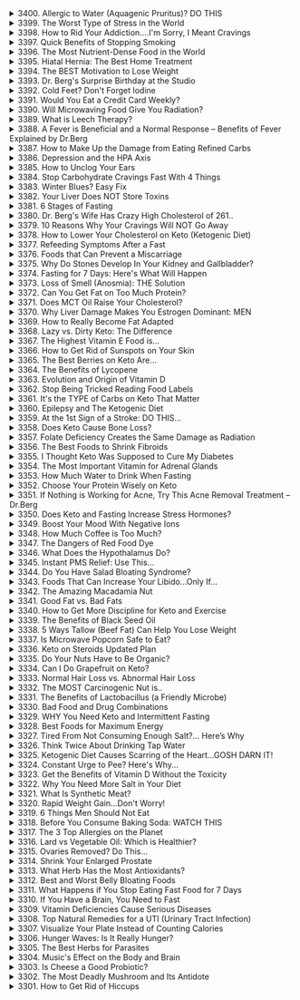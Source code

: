 <details>
<summary>3400. Allergic to Water (Aquagenic Pruritus)? DO THIS</summary><br>

<a href="https://www.youtube.com/watch?v=RagHikSj1zY" target="_blank">
    <img src="https://img.youtube.com/vi/RagHikSj1zY/maxresdefault.jpg" 
        _target="blank" alt="[Youtube]" width="200">
</a>


</details>

<details>
<summary>3399. The Worst Type of Stress in the World</summary><br>

<a href="https://www.youtube.com/watch?v=I2yGieKZGHA" target="_blank">
    <img src="https://img.youtube.com/vi/I2yGieKZGHA/maxresdefault.jpg" 
        _target="blank" alt="[Youtube]" width="200">
</a>


</details>

<details>
<summary>3398. How to Rid Your Addiction....I'm Sorry, I Meant Cravings</summary><br>

<a href="https://www.youtube.com/watch?v=Vj02pWPBJ6g" target="_blank">
    <img src="https://img.youtube.com/vi/Vj02pWPBJ6g/maxresdefault.jpg" 
        _target="blank" alt="[Youtube]" width="200">
</a>


</details>

<details>
<summary>3397. Quick Benefits of Stopping Smoking</summary><br>

<a href="https://www.youtube.com/watch?v=7JwmrWwfVuk" target="_blank">
    <img src="https://img.youtube.com/vi/7JwmrWwfVuk/maxresdefault.jpg" 
        _target="blank" alt="[Youtube]" width="200">
</a>


</details>

<details>
<summary>3396. The Most Nutrient-Dense Food in the World</summary><br>

<a href="https://www.youtube.com/watch?v=7EiinVyneGQ" target="_blank">
    <img src="https://img.youtube.com/vi/7EiinVyneGQ/maxresdefault.jpg" 
        _target="blank" alt="[Youtube]" width="200">
</a>


</details>

<details>
<summary>3395. Hiatal Hernia: The Best Home Treatment</summary><br>

<a href="https://www.youtube.com/watch?v=WJroSRJh1hc" target="_blank">
    <img src="https://img.youtube.com/vi/WJroSRJh1hc/maxresdefault.jpg" 
        _target="blank" alt="[Youtube]" width="200">
</a>


</details>

<details>
<summary>3394. The BEST Motivation to Lose Weight</summary><br>

<a href="https://www.youtube.com/watch?v=thEUBB4SoXw" target="_blank">
    <img src="https://img.youtube.com/vi/thEUBB4SoXw/maxresdefault.jpg" 
        _target="blank" alt="[Youtube]" width="200">
</a>


</details>

<details>
<summary>3393. Dr. Berg's Surprise Birthday at the Studio</summary><br>

<a href="https://www.youtube.com/watch?v=JVmv6WO9s9Y" target="_blank">
    <img src="https://img.youtube.com/vi/JVmv6WO9s9Y/maxresdefault.jpg" 
        _target="blank" alt="[Youtube]" width="200">
</a>


</details>

<details>
<summary>3392. Cold Feet? Don't Forget Iodine</summary><br>

<a href="https://www.youtube.com/watch?v=Hhhc7sYpS20" target="_blank">
    <img src="https://img.youtube.com/vi/Hhhc7sYpS20/maxresdefault.jpg" 
        _target="blank" alt="[Youtube]" width="200">
</a>


</details>

<details>
<summary>3391. Would You Eat a Credit Card Weekly?</summary><br>

<a href="https://www.youtube.com/watch?v=2teHeyQjl04" target="_blank">
    <img src="https://img.youtube.com/vi/2teHeyQjl04/maxresdefault.jpg" 
        _target="blank" alt="[Youtube]" width="200">
</a>


</details>

<details>
<summary>3390. Will Microwaving Food Give You Radiation?</summary><br>

<a href="https://www.youtube.com/watch?v=Gk6eptEBUP8" target="_blank">
    <img src="https://img.youtube.com/vi/Gk6eptEBUP8/maxresdefault.jpg" 
        _target="blank" alt="[Youtube]" width="200">
</a>


</details>

<details>
<summary>3389. What is Leech Therapy?</summary><br>

<a href="https://www.youtube.com/watch?v=UlDhJEjZZKM" target="_blank">
    <img src="https://img.youtube.com/vi/UlDhJEjZZKM/maxresdefault.jpg" 
        _target="blank" alt="[Youtube]" width="200">
</a>


</details>

<details>
<summary>3388. A Fever is Beneficial and a Normal Response – Benefits of Fever Explained by Dr.Berg</summary><br>

<a href="https://www.youtube.com/watch?v=mhDj0uORiQ4" target="_blank">
    <img src="https://img.youtube.com/vi/mhDj0uORiQ4/maxresdefault.jpg" 
        _target="blank" alt="[Youtube]" width="200">
</a>


</details>

<details>
<summary>3387. How to Make Up the Damage from Eating Refined Carbs</summary><br>

<a href="https://www.youtube.com/watch?v=yEK8zvVoajk" target="_blank">
    <img src="https://img.youtube.com/vi/yEK8zvVoajk/maxresdefault.jpg" 
        _target="blank" alt="[Youtube]" width="200">
</a>


</details>

<details>
<summary>3386. Depression and the HPA Axis</summary><br>

<a href="https://www.youtube.com/watch?v=mNll4oTHsQk" target="_blank">
    <img src="https://img.youtube.com/vi/mNll4oTHsQk/maxresdefault.jpg" 
        _target="blank" alt="[Youtube]" width="200">
</a>


</details>

<details>
<summary>3385. How to Unclog Your Ears</summary><br>

<a href="https://www.youtube.com/watch?v=cDeRjqM30eU" target="_blank">
    <img src="https://img.youtube.com/vi/cDeRjqM30eU/maxresdefault.jpg" 
        _target="blank" alt="[Youtube]" width="200">
</a>


</details>

<details>
<summary>3384. Stop Carbohydrate Cravings Fast With 4 Things</summary><br>

<a href="https://www.youtube.com/watch?v=jkdGwg7Q-Mw" target="_blank">
    <img src="https://img.youtube.com/vi/jkdGwg7Q-Mw/maxresdefault.jpg" 
        _target="blank" alt="[Youtube]" width="200">
</a>


</details>

<details>
<summary>3383. Winter Blues? Easy Fix</summary><br>

<a href="https://www.youtube.com/watch?v=l_H8U-_2Ik4" target="_blank">
    <img src="https://img.youtube.com/vi/l_H8U-_2Ik4/maxresdefault.jpg" 
        _target="blank" alt="[Youtube]" width="200">
</a>


</details>

<details>
<summary>3382. Your Liver Does NOT Store Toxins</summary><br>

<a href="https://www.youtube.com/watch?v=q2ppNoqTmTI" target="_blank">
    <img src="https://img.youtube.com/vi/q2ppNoqTmTI/maxresdefault.jpg" 
        _target="blank" alt="[Youtube]" width="200">
</a>


</details>

<details>
<summary>3381. 6 Stages of Fasting</summary><br>

<a href="https://www.youtube.com/watch?v=HFY-C9rG70E" target="_blank">
    <img src="https://img.youtube.com/vi/HFY-C9rG70E/maxresdefault.jpg" 
        _target="blank" alt="[Youtube]" width="200">
</a>


</details>

<details>
<summary>3380. Dr. Berg's Wife Has Crazy High Cholesterol of 261..</summary><br>

<a href="https://www.youtube.com/watch?v=8ipbkwzyO_8" target="_blank">
    <img src="https://img.youtube.com/vi/8ipbkwzyO_8/maxresdefault.jpg" 
        _target="blank" alt="[Youtube]" width="200">
</a>


</details>

<details>
<summary>3379. 10 Reasons Why Your Cravings Will NOT Go Away</summary><br>

<a href="https://www.youtube.com/watch?v=yWEIToAT5rc" target="_blank">
    <img src="https://img.youtube.com/vi/yWEIToAT5rc/maxresdefault.jpg" 
        _target="blank" alt="[Youtube]" width="200">
</a>


</details>

<details>
<summary>3378. How to Lower Your Cholesterol on Keto (Ketogenic Diet)</summary><br>

<a href="https://www.youtube.com/watch?v=nQ8clLFRTz8" target="_blank">
    <img src="https://img.youtube.com/vi/nQ8clLFRTz8/maxresdefault.jpg" 
        _target="blank" alt="[Youtube]" width="200">
</a>


</details>

<details>
<summary>3377. Refeeding Symptoms After a Fast</summary><br>

<a href="https://www.youtube.com/watch?v=_mb33J4Bjfg" target="_blank">
    <img src="https://img.youtube.com/vi/_mb33J4Bjfg/maxresdefault.jpg" 
        _target="blank" alt="[Youtube]" width="200">
</a>


</details>

<details>
<summary>3376. Foods that Can Prevent a Miscarriage</summary><br>

<a href="https://www.youtube.com/watch?v=zq6cNVZqZYA" target="_blank">
    <img src="https://img.youtube.com/vi/zq6cNVZqZYA/maxresdefault.jpg" 
        _target="blank" alt="[Youtube]" width="200">
</a>


</details>

<details>
<summary>3375. Why Do Stones Develop In Your Kidney and Gallbladder?</summary><br>

<a href="https://www.youtube.com/watch?v=-pBvIoTKNj4" target="_blank">
    <img src="https://img.youtube.com/vi/-pBvIoTKNj4/maxresdefault.jpg" 
        _target="blank" alt="[Youtube]" width="200">
</a>


</details>

<details>
<summary>3374. Fasting for 7 Days: Here's What Will Happen</summary><br>

<a href="https://www.youtube.com/watch?v=LNoYz_UYHxA" target="_blank">
    <img src="https://img.youtube.com/vi/LNoYz_UYHxA/maxresdefault.jpg" 
        _target="blank" alt="[Youtube]" width="200">
</a>


</details>

<details>
<summary>3373. Loss of Smell (Anosmia): THE Solution</summary><br>

<a href="https://www.youtube.com/watch?v=BSrYW6QS-tQ" target="_blank">
    <img src="https://img.youtube.com/vi/BSrYW6QS-tQ/maxresdefault.jpg" 
        _target="blank" alt="[Youtube]" width="200">
</a>


</details>

<details>
<summary>3372. Can You Get Fat on Too Much Protein?</summary><br>

<a href="https://www.youtube.com/watch?v=4dWjn_uf6MY" target="_blank">
    <img src="https://img.youtube.com/vi/4dWjn_uf6MY/maxresdefault.jpg" 
        _target="blank" alt="[Youtube]" width="200">
</a>


</details>

<details>
<summary>3371. Does MCT Oil Raise Your Cholesterol?</summary><br>

<a href="https://www.youtube.com/watch?v=tvg_7PQUlWk" target="_blank">
    <img src="https://img.youtube.com/vi/tvg_7PQUlWk/maxresdefault.jpg" 
        _target="blank" alt="[Youtube]" width="200">
</a>


</details>

<details>
<summary>3370. Why Liver Damage Makes You Estrogen Dominant: MEN</summary><br>

<a href="https://www.youtube.com/watch?v=2nbdIrvwYEU" target="_blank">
    <img src="https://img.youtube.com/vi/2nbdIrvwYEU/maxresdefault.jpg" 
        _target="blank" alt="[Youtube]" width="200">
</a>


</details>

<details>
<summary>3369. How to Really Become Fat Adapted</summary><br>

<a href="https://www.youtube.com/watch?v=Uwc6Kh2Jwxg" target="_blank">
    <img src="https://img.youtube.com/vi/Uwc6Kh2Jwxg/maxresdefault.jpg" 
        _target="blank" alt="[Youtube]" width="200">
</a>


</details>

<details>
<summary>3368. Lazy vs. Dirty Keto: The Difference</summary><br>

<a href="https://www.youtube.com/watch?v=gWMqes8rXcU" target="_blank">
    <img src="https://img.youtube.com/vi/gWMqes8rXcU/maxresdefault.jpg" 
        _target="blank" alt="[Youtube]" width="200">
</a>


</details>

<details>
<summary>3367. The Highest Vitamin E Food is...</summary><br>

<a href="https://www.youtube.com/watch?v=NlBNqBK2qc4" target="_blank">
    <img src="https://img.youtube.com/vi/NlBNqBK2qc4/maxresdefault.jpg" 
        _target="blank" alt="[Youtube]" width="200">
</a>


</details>

<details>
<summary>3366. How to Get Rid of Sunspots on Your Skin</summary><br>

<a href="https://www.youtube.com/watch?v=1bp8b9Ykmf4" target="_blank">
    <img src="https://img.youtube.com/vi/1bp8b9Ykmf4/maxresdefault.jpg" 
        _target="blank" alt="[Youtube]" width="200">
</a>


</details>

<details>
<summary>3365. The Best Berries on Keto Are...</summary><br>

<a href="https://www.youtube.com/watch?v=Iwsj1TIPo4Q" target="_blank">
    <img src="https://img.youtube.com/vi/Iwsj1TIPo4Q/maxresdefault.jpg" 
        _target="blank" alt="[Youtube]" width="200">
</a>


</details>

<details>
<summary>3364. The Benefits of Lycopene</summary><br>

<a href="https://www.youtube.com/watch?v=uCjr_jRfNGY" target="_blank">
    <img src="https://img.youtube.com/vi/uCjr_jRfNGY/maxresdefault.jpg" 
        _target="blank" alt="[Youtube]" width="200">
</a>


</details>

<details>
<summary>3363. Evolution and Origin of Vitamin D</summary><br>

<a href="https://www.youtube.com/watch?v=KqadPidFDmc" target="_blank">
    <img src="https://img.youtube.com/vi/KqadPidFDmc/maxresdefault.jpg" 
        _target="blank" alt="[Youtube]" width="200">
</a>


</details>

<details>
<summary>3362. Stop Being Tricked Reading Food Labels</summary><br>

<a href="https://www.youtube.com/watch?v=EXksWu3FZgg" target="_blank">
    <img src="https://img.youtube.com/vi/EXksWu3FZgg/maxresdefault.jpg" 
        _target="blank" alt="[Youtube]" width="200">
</a>


</details>

<details>
<summary>3361. It's the TYPE of Carbs on Keto That Matter</summary><br>

<a href="https://www.youtube.com/watch?v=pzgX7rWCoFY" target="_blank">
    <img src="https://img.youtube.com/vi/pzgX7rWCoFY/maxresdefault.jpg" 
        _target="blank" alt="[Youtube]" width="200">
</a>


</details>

<details>
<summary>3360. Epilepsy and The Ketogenic Diet</summary><br>

<a href="https://www.youtube.com/watch?v=xUiWC9clnjA" target="_blank">
    <img src="https://img.youtube.com/vi/xUiWC9clnjA/maxresdefault.jpg" 
        _target="blank" alt="[Youtube]" width="200">
</a>


</details>

<details>
<summary>3359. At the 1st Sign of a Stroke: DO THIS...</summary><br>

<a href="https://www.youtube.com/watch?v=K_XOUs4IkNo" target="_blank">
    <img src="https://img.youtube.com/vi/K_XOUs4IkNo/maxresdefault.jpg" 
        _target="blank" alt="[Youtube]" width="200">
</a>


</details>

<details>
<summary>3358. Does Keto Cause Bone Loss?</summary><br>

<a href="https://www.youtube.com/watch?v=msGl1sIQOv4" target="_blank">
    <img src="https://img.youtube.com/vi/msGl1sIQOv4/maxresdefault.jpg" 
        _target="blank" alt="[Youtube]" width="200">
</a>


</details>

<details>
<summary>3357. Folate Deficiency Creates the Same Damage as Radiation</summary><br>

<a href="https://www.youtube.com/watch?v=91QupQ3VL5U" target="_blank">
    <img src="https://img.youtube.com/vi/91QupQ3VL5U/maxresdefault.jpg" 
        _target="blank" alt="[Youtube]" width="200">
</a>


</details>

<details>
<summary>3356. The Best Foods to Shrink Fibroids</summary><br>

<a href="https://www.youtube.com/watch?v=g00S7VXawFw" target="_blank">
    <img src="https://img.youtube.com/vi/g00S7VXawFw/maxresdefault.jpg" 
        _target="blank" alt="[Youtube]" width="200">
</a>


</details>

<details>
<summary>3355. I Thought Keto Was Supposed to Cure My Diabetes</summary><br>

<a href="https://www.youtube.com/watch?v=EKIiqmfb2Y0" target="_blank">
    <img src="https://img.youtube.com/vi/EKIiqmfb2Y0/maxresdefault.jpg" 
        _target="blank" alt="[Youtube]" width="200">
</a>


</details>

<details>
<summary>3354. The Most Important Vitamin for Adrenal Glands</summary><br>

<a href="https://www.youtube.com/watch?v=Z_XgLP45EcE" target="_blank">
    <img src="https://img.youtube.com/vi/Z_XgLP45EcE/maxresdefault.jpg" 
        _target="blank" alt="[Youtube]" width="200">
</a>


</details>

<details>
<summary>3353. How Much Water to Drink When Fasting</summary><br>

<a href="https://www.youtube.com/watch?v=z8K2ApTIKos" target="_blank">
    <img src="https://img.youtube.com/vi/z8K2ApTIKos/maxresdefault.jpg" 
        _target="blank" alt="[Youtube]" width="200">
</a>


</details>

<details>
<summary>3352. Choose Your Protein Wisely on Keto</summary><br>

<a href="https://www.youtube.com/watch?v=xFqYTXnmU0s" target="_blank">
    <img src="https://img.youtube.com/vi/xFqYTXnmU0s/maxresdefault.jpg" 
        _target="blank" alt="[Youtube]" width="200">
</a>


</details>

<details>
<summary>3351. If Nothing is Working for Acne, Try This Acne Removal Treatment – Dr.Berg</summary><br>

<a href="https://www.youtube.com/watch?v=GRN_W9d6y84" target="_blank">
    <img src="https://img.youtube.com/vi/GRN_W9d6y84/maxresdefault.jpg" 
        _target="blank" alt="[Youtube]" width="200">
</a>


</details>

<details>
<summary>3350. Does Keto and Fasting Increase Stress Hormones?</summary><br>

<a href="https://www.youtube.com/watch?v=4U43bPxkx7M" target="_blank">
    <img src="https://img.youtube.com/vi/4U43bPxkx7M/maxresdefault.jpg" 
        _target="blank" alt="[Youtube]" width="200">
</a>


</details>

<details>
<summary>3349. Boost Your Mood With Negative Ions</summary><br>

<a href="https://www.youtube.com/watch?v=Xa7t1OWxFl4" target="_blank">
    <img src="https://img.youtube.com/vi/Xa7t1OWxFl4/maxresdefault.jpg" 
        _target="blank" alt="[Youtube]" width="200">
</a>


</details>

<details>
<summary>3348. How Much Coffee is Too Much?</summary><br>

<a href="https://www.youtube.com/watch?v=rYvqG9TMd2o" target="_blank">
    <img src="https://img.youtube.com/vi/rYvqG9TMd2o/maxresdefault.jpg" 
        _target="blank" alt="[Youtube]" width="200">
</a>


</details>

<details>
<summary>3347. The Dangers of Red Food Dye</summary><br>

<a href="https://www.youtube.com/watch?v=3v5lAL0NbSM" target="_blank">
    <img src="https://img.youtube.com/vi/3v5lAL0NbSM/maxresdefault.jpg" 
        _target="blank" alt="[Youtube]" width="200">
</a>


</details>

<details>
<summary>3346. What Does the Hypothalamus Do?</summary><br>

<a href="https://www.youtube.com/watch?v=-a05dS2KWx8" target="_blank">
    <img src="https://img.youtube.com/vi/-a05dS2KWx8/maxresdefault.jpg" 
        _target="blank" alt="[Youtube]" width="200">
</a>


</details>

<details>
<summary>3345. Instant PMS Relief: Use This...</summary><br>

<a href="https://www.youtube.com/watch?v=1dnX-z-HJGA" target="_blank">
    <img src="https://img.youtube.com/vi/1dnX-z-HJGA/maxresdefault.jpg" 
        _target="blank" alt="[Youtube]" width="200">
</a>


</details>

<details>
<summary>3344. Do You Have Salad Bloating Syndrome?</summary><br>

<a href="https://www.youtube.com/watch?v=8jSgo8WaR0U" target="_blank">
    <img src="https://img.youtube.com/vi/8jSgo8WaR0U/maxresdefault.jpg" 
        _target="blank" alt="[Youtube]" width="200">
</a>


</details>

<details>
<summary>3343. Foods That Can Increase Your Libido...Only If...</summary><br>

<a href="https://www.youtube.com/watch?v=Z_43_TQ4lBs" target="_blank">
    <img src="https://img.youtube.com/vi/Z_43_TQ4lBs/maxresdefault.jpg" 
        _target="blank" alt="[Youtube]" width="200">
</a>


</details>

<details>
<summary>3342. The Amazing Macadamia Nut</summary><br>

<a href="https://www.youtube.com/watch?v=c0vl1cDGkfM" target="_blank">
    <img src="https://img.youtube.com/vi/c0vl1cDGkfM/maxresdefault.jpg" 
        _target="blank" alt="[Youtube]" width="200">
</a>


</details>

<details>
<summary>3341. Good Fat vs. Bad Fats</summary><br>

<a href="https://www.youtube.com/watch?v=4DJG_FOQF5M" target="_blank">
    <img src="https://img.youtube.com/vi/4DJG_FOQF5M/maxresdefault.jpg" 
        _target="blank" alt="[Youtube]" width="200">
</a>


</details>

<details>
<summary>3340. How to Get More Discipline for Keto and Exercise</summary><br>

<a href="https://www.youtube.com/watch?v=VybIvm0spDo" target="_blank">
    <img src="https://img.youtube.com/vi/VybIvm0spDo/maxresdefault.jpg" 
        _target="blank" alt="[Youtube]" width="200">
</a>


</details>

<details>
<summary>3339. The Benefits of Black Seed Oil</summary><br>

<a href="https://www.youtube.com/watch?v=vUBgjAh8Ufk" target="_blank">
    <img src="https://img.youtube.com/vi/vUBgjAh8Ufk/maxresdefault.jpg" 
        _target="blank" alt="[Youtube]" width="200">
</a>


</details>

<details>
<summary>3338. 5 Ways Tallow (Beef Fat) Can Help You Lose Weight</summary><br>

<a href="https://www.youtube.com/watch?v=rb13pY9CBQ4" target="_blank">
    <img src="https://img.youtube.com/vi/rb13pY9CBQ4/maxresdefault.jpg" 
        _target="blank" alt="[Youtube]" width="200">
</a>


</details>

<details>
<summary>3337. Is Microwave Popcorn Safe to Eat?</summary><br>

<a href="https://www.youtube.com/watch?v=vp8bpUrcvOg" target="_blank">
    <img src="https://img.youtube.com/vi/vp8bpUrcvOg/maxresdefault.jpg" 
        _target="blank" alt="[Youtube]" width="200">
</a>


</details>

<details>
<summary>3336. Keto on Steroids Updated Plan</summary><br>

<a href="https://www.youtube.com/watch?v=PHX1sTdhhpI" target="_blank">
    <img src="https://img.youtube.com/vi/PHX1sTdhhpI/maxresdefault.jpg" 
        _target="blank" alt="[Youtube]" width="200">
</a>


</details>

<details>
<summary>3335. Do Your Nuts Have to Be Organic?</summary><br>

<a href="https://www.youtube.com/watch?v=GHJXKYB5hGc" target="_blank">
    <img src="https://img.youtube.com/vi/GHJXKYB5hGc/maxresdefault.jpg" 
        _target="blank" alt="[Youtube]" width="200">
</a>


</details>

<details>
<summary>3334. Can I Do Grapefruit on Keto?</summary><br>

<a href="https://www.youtube.com/watch?v=1sdSsxFZMCQ" target="_blank">
    <img src="https://img.youtube.com/vi/1sdSsxFZMCQ/maxresdefault.jpg" 
        _target="blank" alt="[Youtube]" width="200">
</a>


</details>

<details>
<summary>3333. Normal Hair Loss vs. Abnormal Hair Loss</summary><br>

<a href="https://www.youtube.com/watch?v=8iDbrE9USYw" target="_blank">
    <img src="https://img.youtube.com/vi/8iDbrE9USYw/maxresdefault.jpg" 
        _target="blank" alt="[Youtube]" width="200">
</a>


</details>

<details>
<summary>3332. The MOST Carcinogenic Nut is..</summary><br>

<a href="https://www.youtube.com/watch?v=ejACsiPCgak" target="_blank">
    <img src="https://img.youtube.com/vi/ejACsiPCgak/maxresdefault.jpg" 
        _target="blank" alt="[Youtube]" width="200">
</a>


</details>

<details>
<summary>3331. The Benefits of Lactobacillus (a Friendly Microbe)</summary><br>

<a href="https://www.youtube.com/watch?v=ljMrI9WaVhw" target="_blank">
    <img src="https://img.youtube.com/vi/ljMrI9WaVhw/maxresdefault.jpg" 
        _target="blank" alt="[Youtube]" width="200">
</a>


</details>

<details>
<summary>3330. Bad Food and Drug Combinations</summary><br>

<a href="https://www.youtube.com/watch?v=GhFxnhEMYlE" target="_blank">
    <img src="https://img.youtube.com/vi/GhFxnhEMYlE/maxresdefault.jpg" 
        _target="blank" alt="[Youtube]" width="200">
</a>


</details>

<details>
<summary>3329. WHY You Need Keto and Intermittent Fasting</summary><br>

<a href="https://www.youtube.com/watch?v=bk_Jm7ONr7U" target="_blank">
    <img src="https://img.youtube.com/vi/bk_Jm7ONr7U/maxresdefault.jpg" 
        _target="blank" alt="[Youtube]" width="200">
</a>


</details>

<details>
<summary>3328. Best Foods for Maximum Energy</summary><br>

<a href="https://www.youtube.com/watch?v=t_BrMmHvrKY" target="_blank">
    <img src="https://img.youtube.com/vi/t_BrMmHvrKY/maxresdefault.jpg" 
        _target="blank" alt="[Youtube]" width="200">
</a>


</details>

<details>
<summary>3327. Tired From Not Consuming Enough Salt?… Here’s Why</summary><br>

<a href="https://www.youtube.com/watch?v=4SvDqPx-Fd4" target="_blank">
    <img src="https://img.youtube.com/vi/4SvDqPx-Fd4/maxresdefault.jpg" 
        _target="blank" alt="[Youtube]" width="200">
</a>


</details>

<details>
<summary>3326. Think Twice About Drinking Tap Water</summary><br>

<a href="https://www.youtube.com/watch?v=jFb8yUbiwY0" target="_blank">
    <img src="https://img.youtube.com/vi/jFb8yUbiwY0/maxresdefault.jpg" 
        _target="blank" alt="[Youtube]" width="200">
</a>


</details>

<details>
<summary>3325. Ketogenic Diet Causes Scarring of the Heart...GOSH DARN IT!</summary><br>

<a href="https://www.youtube.com/watch?v=TzbSipV15JQ" target="_blank">
    <img src="https://img.youtube.com/vi/TzbSipV15JQ/maxresdefault.jpg" 
        _target="blank" alt="[Youtube]" width="200">
</a>


</details>

<details>
<summary>3324. Constant Urge to Pee? Here's Why...</summary><br>

<a href="https://www.youtube.com/watch?v=kLOPA3OyTBw" target="_blank">
    <img src="https://img.youtube.com/vi/kLOPA3OyTBw/maxresdefault.jpg" 
        _target="blank" alt="[Youtube]" width="200">
</a>


</details>

<details>
<summary>3323. Get the Benefits of Vitamin D Without the Toxicity</summary><br>

<a href="https://www.youtube.com/watch?v=tQ19ysKL8Nc" target="_blank">
    <img src="https://img.youtube.com/vi/tQ19ysKL8Nc/maxresdefault.jpg" 
        _target="blank" alt="[Youtube]" width="200">
</a>


</details>

<details>
<summary>3322. Why You Need More Salt in Your Diet</summary><br>

<a href="https://www.youtube.com/watch?v=RV3o0VWfHuQ" target="_blank">
    <img src="https://img.youtube.com/vi/RV3o0VWfHuQ/maxresdefault.jpg" 
        _target="blank" alt="[Youtube]" width="200">
</a>


</details>

<details>
<summary>3321. What Is Synthetic Meat?</summary><br>

<a href="https://www.youtube.com/watch?v=Ktgh51E8V1Q" target="_blank">
    <img src="https://img.youtube.com/vi/Ktgh51E8V1Q/maxresdefault.jpg" 
        _target="blank" alt="[Youtube]" width="200">
</a>


</details>

<details>
<summary>3320. Rapid Weight Gain...Don't Worry!</summary><br>

<a href="https://www.youtube.com/watch?v=1L_2D7O2bSM" target="_blank">
    <img src="https://img.youtube.com/vi/1L_2D7O2bSM/maxresdefault.jpg" 
        _target="blank" alt="[Youtube]" width="200">
</a>


</details>

<details>
<summary>3319. 6 Things Men Should Not Eat</summary><br>

<a href="https://www.youtube.com/watch?v=TqqyvRKpu4E" target="_blank">
    <img src="https://img.youtube.com/vi/TqqyvRKpu4E/maxresdefault.jpg" 
        _target="blank" alt="[Youtube]" width="200">
</a>


</details>

<details>
<summary>3318. Before You Consume Baking Soda: WATCH THIS</summary><br>

<a href="https://www.youtube.com/watch?v=pqXUCscvzGM" target="_blank">
    <img src="https://img.youtube.com/vi/pqXUCscvzGM/maxresdefault.jpg" 
        _target="blank" alt="[Youtube]" width="200">
</a>


</details>

<details>
<summary>3317. The 3 Top Allergies on the Planet</summary><br>

<a href="https://www.youtube.com/watch?v=PrmEW3NDGAM" target="_blank">
    <img src="https://img.youtube.com/vi/PrmEW3NDGAM/maxresdefault.jpg" 
        _target="blank" alt="[Youtube]" width="200">
</a>


</details>

<details>
<summary>3316. Lard vs Vegetable Oil: Which is Healthier?</summary><br>

<a href="https://www.youtube.com/watch?v=Av6akFWExA0" target="_blank">
    <img src="https://img.youtube.com/vi/Av6akFWExA0/maxresdefault.jpg" 
        _target="blank" alt="[Youtube]" width="200">
</a>


</details>

<details>
<summary>3315. Ovaries Removed? Do This...</summary><br>

<a href="https://www.youtube.com/watch?v=w9L_mm09cYk" target="_blank">
    <img src="https://img.youtube.com/vi/w9L_mm09cYk/maxresdefault.jpg" 
        _target="blank" alt="[Youtube]" width="200">
</a>


</details>

<details>
<summary>3314. Shrink Your Enlarged Prostate</summary><br>

<a href="https://www.youtube.com/watch?v=hvhs40xmGTA" target="_blank">
    <img src="https://img.youtube.com/vi/hvhs40xmGTA/maxresdefault.jpg" 
        _target="blank" alt="[Youtube]" width="200">
</a>


</details>

<details>
<summary>3313. What Herb Has the Most Antioxidants?</summary><br>

<a href="https://www.youtube.com/watch?v=9u8BUl1nr4Y" target="_blank">
    <img src="https://img.youtube.com/vi/9u8BUl1nr4Y/maxresdefault.jpg" 
        _target="blank" alt="[Youtube]" width="200">
</a>


</details>

<details>
<summary>3312. Best and Worst Belly Bloating Foods</summary><br>

<a href="https://www.youtube.com/watch?v=wf-7b3r_qOU" target="_blank">
    <img src="https://img.youtube.com/vi/wf-7b3r_qOU/maxresdefault.jpg" 
        _target="blank" alt="[Youtube]" width="200">
</a>


</details>

<details>
<summary>3311. What Happens if You Stop Eating Fast Food for 7 Days</summary><br>

<a href="https://www.youtube.com/watch?v=yZWBWyM_csQ" target="_blank">
    <img src="https://img.youtube.com/vi/yZWBWyM_csQ/maxresdefault.jpg" 
        _target="blank" alt="[Youtube]" width="200">
</a>


</details>

<details>
<summary>3310. If You Have a Brain, You Need to Fast</summary><br>

<a href="https://www.youtube.com/watch?v=vwCjbGwJqrU" target="_blank">
    <img src="https://img.youtube.com/vi/vwCjbGwJqrU/maxresdefault.jpg" 
        _target="blank" alt="[Youtube]" width="200">
</a>


</details>

<details>
<summary>3309. Vitamin Deficiencies Cause Serious Diseases</summary><br>

<a href="https://www.youtube.com/watch?v=y5Y2WIlkir4" target="_blank">
    <img src="https://img.youtube.com/vi/y5Y2WIlkir4/maxresdefault.jpg" 
        _target="blank" alt="[Youtube]" width="200">
</a>


</details>

<details>
<summary>3308. Top Natural Remedies for a UTI (Urinary Tract Infection)</summary><br>

<a href="https://www.youtube.com/watch?v=nqpmSXfSe1U" target="_blank">
    <img src="https://img.youtube.com/vi/nqpmSXfSe1U/maxresdefault.jpg" 
        _target="blank" alt="[Youtube]" width="200">
</a>


</details>

<details>
<summary>3307. Visualize Your Plate Instead of Counting Calories</summary><br>

<a href="https://www.youtube.com/watch?v=oWFvI6tl540" target="_blank">
    <img src="https://img.youtube.com/vi/oWFvI6tl540/maxresdefault.jpg" 
        _target="blank" alt="[Youtube]" width="200">
</a>


</details>

<details>
<summary>3306. Hunger Waves: Is It Really Hunger?</summary><br>

<a href="https://www.youtube.com/watch?v=vTm_8gOeBB8" target="_blank">
    <img src="https://img.youtube.com/vi/vTm_8gOeBB8/maxresdefault.jpg" 
        _target="blank" alt="[Youtube]" width="200">
</a>


</details>

<details>
<summary>3305. The Best Herbs for Parasites</summary><br>

<a href="https://www.youtube.com/watch?v=DE7lhrW6t3c" target="_blank">
    <img src="https://img.youtube.com/vi/DE7lhrW6t3c/maxresdefault.jpg" 
        _target="blank" alt="[Youtube]" width="200">
</a>


</details>

<details>
<summary>3304. Music's Effect on the Body and Brain</summary><br>

<a href="https://www.youtube.com/watch?v=19hcAGhcIag" target="_blank">
    <img src="https://img.youtube.com/vi/19hcAGhcIag/maxresdefault.jpg" 
        _target="blank" alt="[Youtube]" width="200">
</a>


</details>

<details>
<summary>3303. Is Cheese a Good Probiotic?</summary><br>

<a href="https://www.youtube.com/watch?v=dOA9oFtowB0" target="_blank">
    <img src="https://img.youtube.com/vi/dOA9oFtowB0/maxresdefault.jpg" 
        _target="blank" alt="[Youtube]" width="200">
</a>


</details>

<details>
<summary>3302. The Most Deadly Mushroom and Its Antidote</summary><br>

<a href="https://www.youtube.com/watch?v=x-XVGDr0oUI" target="_blank">
    <img src="https://img.youtube.com/vi/x-XVGDr0oUI/maxresdefault.jpg" 
        _target="blank" alt="[Youtube]" width="200">
</a>


</details>

<details>
<summary>3301. How to Get Rid of Hiccups</summary><br>

<a href="https://www.youtube.com/watch?v=n1AvkBv1zR8" target="_blank">
    <img src="https://img.youtube.com/vi/n1AvkBv1zR8/maxresdefault.jpg" 
        _target="blank" alt="[Youtube]" width="200">
</a>


</details>

